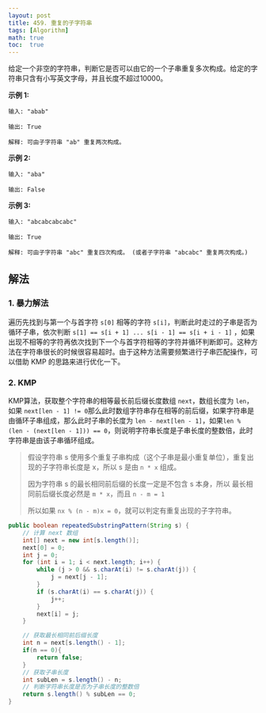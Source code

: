 ```yaml
---
layout: post
title: 459. 重复的子字符串
tags: [Algorithm]
math: true
toc:  true
---
```


给定一个非空的字符串，判断它是否可以由它的一个子串重复多次构成。给定的字符串只含有小写英文字母，并且长度不超过10000。

**示例 1:**

```
输入: "abab"

输出: True

解释: 可由子字符串 "ab" 重复两次构成。
```

**示例 2:**

```
输入: "aba"

输出: False
```

**示例 3:**

```
输入: "abcabcabcabc"

输出: True

解释: 可由子字符串 "abc" 重复四次构成。 (或者子字符串 "abcabc" 重复两次构成。)
```

## 解法

### 1. 暴力解法

遍历先找到与第一个与首字符 `s[0]` 相等的字符 `s[i]`，判断此时走过的子串是否为循环子串，依次判断 `s[1] == s[i + 1] ... s[i - 1] == s[i + i - 1]` ，如果出现不相等的字符再依次找到下一个与首字符相等的字符并循环判断即可。这种方法在字符串很长的时候很容易超时。由于这种方法需要频繁进行子串匹配操作，可以借助 KMP 的思路来进行优化一下。

### 2. KMP

KMP算法，获取整个字符串的相等最长前后缀长度数组 `next`，数组长度为 `len`，如果 `next[len - 1] != 0`那么此时数组字符串存在相等的前后缀，如果字符串是由循环子串组成，那么此时子串的长度为  `len - next[len - 1]`，如果`len % (len - (next[len - 1])) == 0`，则说明字符串长度是子串长度的整数倍，此时字符串是由该子串循环组成。

> 假设字符串 s 使用多个重复子串构成（这个子串是最小重复单位），重复出现的子字符串长度是 x，所以 s 是由 `n * x` 组成。
>
> 因为字符串 s 的最长相同前后缀的长度一定是不包含 s 本身，所以 最长相同前后缀长度必然是 `m * x`，而且 `n - m = 1`
>
> 所以如果 `nx % (n - m)x = 0`，就可以判定有重复出现的子字符串。

```java
public boolean repeatedSubstringPattern(String s) {
    // 计算 next 数组
    int[] next = new int[s.length()];
    next[0] = 0;
    int j = 0;
    for (int i = 1; i < next.length; i++) {
        while (j > 0 && s.charAt(i) != s.charAt(j)) {
            j = next[j - 1];
        }
        if (s.charAt(i) == s.charAt(j)) {
            j++;
        }
        next[i] = j;
    }

    // 获取最长相同前后缀长度
    int n = next[s.length() - 1];
    if(n == 0){
        return false;
    }
    // 获取子串长度
    int subLen = s.length() - n;
    // 判断字符串长度是否为子串长度的整数倍
    return s.length() % subLen == 0;
}
```

